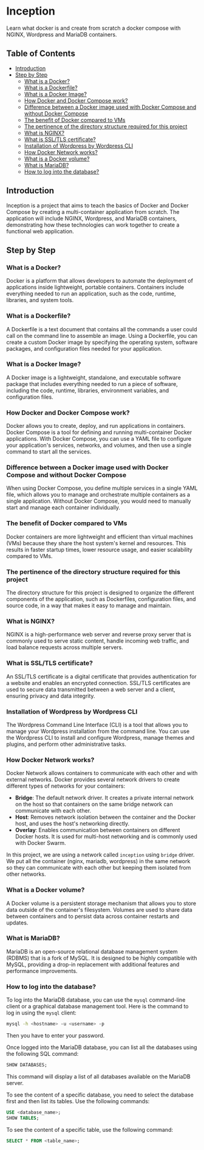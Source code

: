 # Inception

Learn what docker is and create from scratch a docker compose with NGINX, Wordpress and MariaDB containers.

## Table of Contents

- [Introduction](#introduction)
- [Step by Step](#step-by-step)
    - [What is a Docker?](#what-is-a-docker)
    - [What is a Dockerfile?](#what-is-a-dockerfile)
    - [What is a Docker Image?](#what-is-a-docker-image)
    - [How Docker and Docker Compose work?](#how-docker-and-docker-compose-work)
    - [Difference between a Docker image used with Docker Compose and without Docker Compose](#difference-between-a-docker-image-used-with-docker-compose-and-without-docker-compose)
    - [The benefit of Docker compared to VMs](#the-benefit-of-docker-compared-to-vms)
    - [The pertinence of the directory structure required for this project](#the-pertinence-of-the-directory-structure-required-for-this-project)
    - [What is NGINX?](#what-is-nginx)
    - [What is SSL/TLS certificate?](#what-is-ssltls-certificate)
    - [Installation of Wordpress by Wordpress CLI](#installation-of-wordpress-by-wordpress-cli)
    - [How Docker Network works?](#how-docker-network-works)
    - [What is a Docker volume?](#what-is-a-docker-volume)
    - [What is MariaDB?](#what-is-mariadb)
    - [How to log into the database?](#how-to-log-into-the-database)

## Introduction

Inception is a project that aims to teach the basics of Docker and Docker Compose by creating a multi-container application from scratch. The application will include NGINX, Wordpress, and MariaDB containers, demonstrating how these technologies can work together to create a functional web application.

## Step by Step

### What is a Docker?

Docker is a platform that allows developers to automate the deployment of applications inside lightweight, portable containers. Containers include everything needed to run an application, such as the code, runtime, libraries, and system tools.

### What is a Dockerfile?

A Dockerfile is a text document that contains all the commands a user could call on the command line to assemble an image. Using a Dockerfile, you can create a custom Docker image by specifying the operating system, software packages, and configuration files needed for your application.

### What is a Docker Image?

A Docker image is a lightweight, standalone, and executable software package that includes everything needed to run a piece of software, including the code, runtime, libraries, environment variables, and configuration files.

### How Docker and Docker Compose work?

Docker allows you to create, deploy, and run applications in containers. Docker Compose is a tool for defining and running multi-container Docker applications. With Docker Compose, you can use a YAML file to configure your application's services, networks, and volumes, and then use a single command to start all the services.

### Difference between a Docker image used with Docker Compose and without Docker Compose

When using Docker Compose, you define multiple services in a single YAML file, which allows you to manage and orchestrate multiple containers as a single application. Without Docker Compose, you would need to manually start and manage each container individually.

### The benefit of Docker compared to VMs

Docker containers are more lightweight and efficient than virtual machines (VMs) because they share the host system's kernel and resources. This results in faster startup times, lower resource usage, and easier scalability compared to VMs.

### The pertinence of the directory structure required for this project

The directory structure for this project is designed to organize the different components of the application, such as Dockerfiles, configuration files, and source code, in a way that makes it easy to manage and maintain.

### What is NGINX?

NGINX is a high-performance web server and reverse proxy server that is commonly used to serve static content, handle incoming web traffic, and load balance requests across multiple servers.

### What is SSL/TLS certificate?

An SSL/TLS certificate is a digital certificate that provides authentication for a website and enables an encrypted connection. SSL/TLS certificates are used to secure data transmitted between a web server and a client, ensuring privacy and data integrity.

### Installation of Wordpress by Wordpress CLI

The Wordpress Command Line Interface (CLI) is a tool that allows you to manage your Wordpress installation from the command line. You can use the Wordpress CLI to install and configure Wordpress, manage themes and plugins, and perform other administrative tasks.

### How Docker Network works?

Docker Network allows containers to communicate with each other and with external networks. Docker provides several network drivers to create different types of networks for your containers:

- **Bridge**: The default network driver. It creates a private internal network on the host so that containers on the same bridge network can communicate with each other.
- **Host**: Removes network isolation between the container and the Docker host, and uses the host's networking directly.
- **Overlay**: Enables communication between containers on different Docker hosts. It is used for multi-host networking and is commonly used with Docker Swarm.

In this project, we are using a network called `inception` using `bridge` driver. We put all the container (nginx, mariadb, wordpress) in the same network so they can communicate with each other but keeping them isolated from other networks.

### What is a Docker volume?

A Docker volume is a persistent storage mechanism that allows you to store data outside of the container's filesystem. Volumes are used to share data between containers and to persist data across container restarts and updates.

### What is MariaDB?

MariaDB is an open-source relational database management system (RDBMS) that is a fork of MySQL. It is designed to be highly compatible with MySQL, providing a drop-in replacement with additional features and performance improvements.

### How to log into the database?

To log into the MariaDB database, you can use the `mysql` command-line client or a graphical database management tool. Here is the command to log in using the `mysql` client:

```sh
mysql -h <hostname> -u <username> -p
```
Then you have to enter your password.

Once logged into the MariaDB database, you can list all the databases using the following SQL command:

```sql
SHOW DATABASES;
```
This command will display a list of all databases available on the MariaDB server.

To see the content of a specific database, you need to select the database first and then list its tables. Use the following commands:

```sql
USE <database_name>;
SHOW TABLES;
```

To see the content of a specific table, use the following command:

```sql
SELECT * FROM <table_name>;
```

